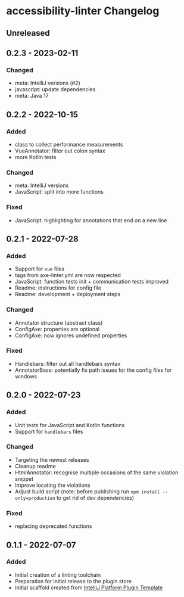 <!-- Keep a Changelog guide -> https://keepachangelog.com -->

# accessibility-linter Changelog

## Unreleased

## 0.2.3 - 2023-02-11

### Changed
- meta: IntelliJ versions (#2)
- javascript: update dependencies
- meta: Java 17

## 0.2.2 - 2022-10-15

### Added
- class to collect performance measurements
- VueAnnotator: filter out colon syntax
- more Kotlin tests

### Changed
- meta: IntelliJ versions
- JavaScript: split into more functions

### Fixed
- JavaScript: highlighting for annotations that end on a new line

## 0.2.1 - 2022-07-28

### Added
- Support for `vue` files
- tags from axe-linter.yml are now respected
- JavaScript: function tests init + communication tests improved
- Readme: instructions for config file
- Readme: development + deployment steps

### Changed
- Annotator structure (abstract class)
- ConfigAxe: properties are optional
- ConfigAxe: now ignores undefined properties

### Fixed
- Handlebars: filter out all handlebars syntax
- AnnotatorBase: potentially fix path issues for the config files for windows

## 0.2.0 - 2022-07-23

### Added
- Unit tests for JavaScript and Kotlin functions
- Support for `handlebars` files

### Changed
- Targeting the newest releases
- Cleanup readme
- HtmlAnnotator: recognise multiple occasions of the same violation snippet
- Improve locating the violations
- Adjust build script (note: before publishing run `npm install --only=production` to get rid of dev dependencies)

### Fixed
- replacing deprecated functions

## 0.1.1 - 2022-07-07

### Added
- Initial creation of a linting toolchain
- Preparation for initial release to the plugin store
- Initial scaffold created from [IntelliJ Platform Plugin Template](https://github.com/JetBrains/intellij-platform-plugin-template)
